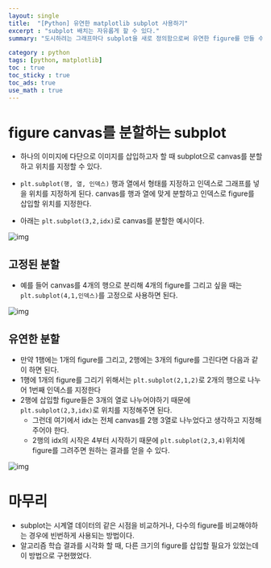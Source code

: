 ```yaml
---
layout: single
title:  "[Python] 유연한 matplotlib subplot 사용하기"
excerpt : "subplot 배치는 자유롭게 할 수 있다."
summary: "도시하려는 그래프마다 subplot을 새로 정의함으로써 유연한 figure를 만들 수 있다."

category : python
tags: [python, matplotlib]
toc : true
toc_sticky : true
toc_ads: true
use_math : true
---
```


# figure canvas를 분할하는 subplot

- 하나의 이미지에 다단으로 이미지를 삽입하고자 할 때 subplot으로 canvas를 분할하고 위치를 지정할 수 있다.

- `plt.subplot(행, 열, 인덱스)` 행과 열에서 형태를 지정하고 인덱스로 그래프를 넣을 위치를 지정하게 된다. canvas를 행과 열에 맞게 분할하고 인덱스로 figure를 삽입할 위치를 지정한다.
- 아래는 `plt.subplot(3,2,idx)`로 canvas를 분할한 예시이다.

![img]({{site.url}}/assets/img/matplotlib_subplot_frame.png)


## 고정된 분할
- 예를 들어 canvas를 4개의 행으로 분리해 4개의 figure를 그리고 싶을 때는 `plt.subplot(4,1,인덱스)`를 고정으로 사용하면 된다.

<script src="https://gist.github.com/hyeonchan523/daefe97e77e8dd8faeb49d38dc50583d.js"></script>

![img]({{site.url}}/assets/img/matplotlib_subplot_basic.png)

## 유연한 분할
- 만약 1행에는 1개의 figure를 그리고, 2행에는 3개의 figure를 그린다면 다음과 같이 하면 된다.
- 1행에 1개의 figure를 그리기 위해서는 `plt.subplot(2,1,2)`로 2개의 행으로 나누어 1번째 인덱스를 지정한다
- 2행에 삽입할 figure들은 3개의 열로 나누어야하기 때문에 `plt.subplot(2,3,idx)`로 위치를 지정해주면 된다. 
    - 그런데 여기에서 idx는 전체 canvas를 2행 3열로 나누었다고 생각하고 지정해주어야 한다.
    - 2행의 idx의 시작은 4부터 시작하기 때문에 `plt.subplot(2,3,4)`위치에 figure를 그려주면 원하는 결과를 얻을 수 있다.  

<script src="https://gist.github.com/hyeonchan523/3523920afa6ecb3b85ac5dc1f522e032.js"></script>

![img]({{site.url}}/assets/img/matplotlib_subplot_advanced.png)

# 마무리
- subplot는 시계열 데이터의 같은 시점을 비교하거나, 다수의 figure를 비교해야하는 경우에 빈번하게 사용되는 방법이다.
- 알고리즘 학습 결과를 시각화 할 때, 다른 크기의 figure를 삽입할 필요가 있었는데 이 방법으로 구현했었다.